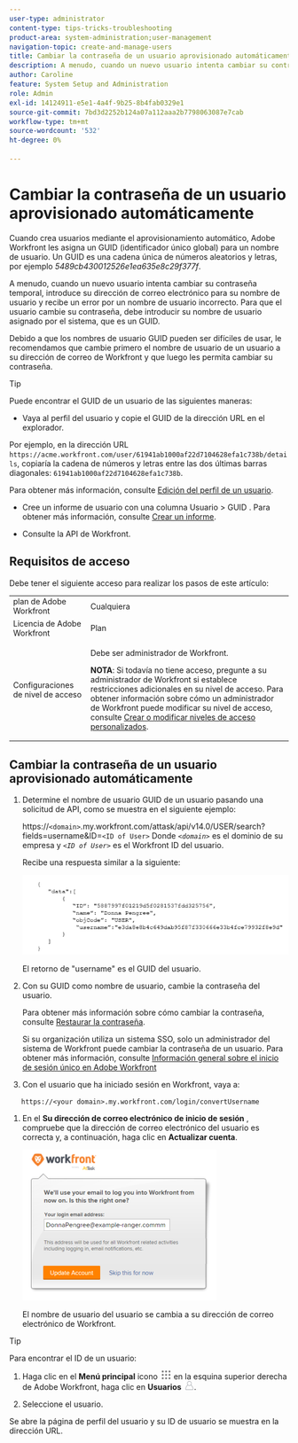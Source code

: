 ```yaml
---
user-type: administrator
content-type: tips-tricks-troubleshooting
product-area: system-administration;user-management
navigation-topic: create-and-manage-users
title: Cambiar la contraseña de un usuario aprovisionado automáticamente
description: A menudo, cuando un nuevo usuario intenta cambiar su contraseña temporal, introduce su dirección de correo electrónico y recibe un error por un nombre de usuario incorrecto. Deben introducir el nombre de usuario asignado por el sistema, que es su identificador único global (GUID). Como un GUID es difícil de recordar y usar, le recomendamos que cambie el nombre de usuario de un nuevo usuario a su dirección de correo de Workfront y que luego les permita cambiar su contraseña.
author: Caroline
feature: System Setup and Administration
role: Admin
exl-id: 14124911-e5e1-4a4f-9b25-8b4fab0329e1
source-git-commit: 7bd3d2252b124a07a112aaa2b7798063087e7cab
workflow-type: tm+mt
source-wordcount: '532'
ht-degree: 0%

---
```


# Cambiar la contraseña de un usuario aprovisionado automáticamente

Cuando crea usuarios mediante el aprovisionamiento automático, Adobe Workfront les asigna un GUID (identificador único global) para un nombre de usuario. Un GUID es una cadena única de números aleatorios y letras, por ejemplo *5489cb430012526e1ea635e8c29f377f*.

A menudo, cuando un nuevo usuario intenta cambiar su contraseña temporal, introduce su dirección de correo electrónico para su nombre de usuario y recibe un error por un nombre de usuario incorrecto. Para que el usuario cambie su contraseña, debe introducir su nombre de usuario asignado por el sistema, que es un GUID.

Debido a que los nombres de usuario GUID pueden ser difíciles de usar, le recomendamos que cambie primero el nombre de usuario de un usuario a su dirección de correo de Workfront y que luego les permita cambiar su contraseña.

>[!TIP]
>
>Puede encontrar el GUID de un usuario de las siguientes maneras:
>
>* Vaya al perfil del usuario y copie el GUID de la dirección URL en el explorador.
>
>  Por ejemplo, en la dirección URL `https://acme.workfront.com/user/61941ab1000af22d7104628efa1c738b/details`, copiaría la cadena de números y letras entre las dos últimas barras diagonales: `61941ab1000af22d7104628efa1c738b`.
>
>  Para obtener más información, consulte [Edición del perfil de un usuario](../../../administration-and-setup/add-users/create-and-manage-users/edit-a-users-profile.md).
>
>* Cree un informe de usuario con una columna Usuario > GUID . Para obtener más información, consulte [Crear un informe](../../../reports-and-dashboards/reports/creating-and-managing-reports/create-report.md).
>
>* Consulte la API de Workfront.
>


## Requisitos de acceso

Debe tener el siguiente acceso para realizar los pasos de este artículo:

<table style="table-layout:auto"> 
 <col> 
 <col> 
 <tbody> 
  <tr> 
   <td role="rowheader">plan de Adobe Workfront</td> 
   <td>Cualquiera</td> 
  </tr> 
  <tr> 
   <td role="rowheader">Licencia de Adobe Workfront</td> 
   <td>Plan</td> 
  </tr> 
  <tr> 
   <td role="rowheader">Configuraciones de nivel de acceso</td> 
   <td> <p>Debe ser administrador de Workfront.</p> <p><b>NOTA</b>: Si todavía no tiene acceso, pregunte a su administrador de Workfront si establece restricciones adicionales en su nivel de acceso. Para obtener información sobre cómo un administrador de Workfront puede modificar su nivel de acceso, consulte <a href="../../../administration-and-setup/add-users/configure-and-grant-access/create-modify-access-levels.md" class="MCXref xref">Crear o modificar niveles de acceso personalizados</a>.</p> </td> 
  </tr> 
 </tbody> 
</table>

## Cambiar la contraseña de un usuario aprovisionado automáticamente

1. Determine el nombre de usuario GUID de un usuario pasando una solicitud de API, como se muestra en el siguiente ejemplo:

   https://`<domain>`.my.workfront.com/attask/api/v14.0/USER/search?fields=username&amp;ID=`<ID of User>` Donde *`<domain>`* es el dominio de su empresa y *`<ID of User>`* es el Workfront ID del usuario.

   Recibe una respuesta similar a la siguiente:

   ![](assets/get-guid.png)

   El retorno de &quot;username&quot; es el GUID del usuario.

1. Con su GUID como nombre de usuario, cambie la contraseña del usuario.

   Para obtener más información sobre cómo cambiar la contraseña, consulte [Restaurar la contraseña](../../../workfront-basics/manage-your-account-and-profile/managing-your-workfront-account/reset-your-password.md).

   Si su organización utiliza un sistema SSO, solo un administrador del sistema de Workfront puede cambiar la contraseña de un usuario. Para obtener más información, consulte [Información general sobre el inicio de sesión único en Adobe Workfront](../../../administration-and-setup/add-users/single-sign-on/sso-in-workfront.md)

1. Con el usuario que ha iniciado sesión en Workfront, vaya a:

```
   https://<your domain>.my.workfront.com/login/convertUsername
```

1. En el **Su dirección de correo electrónico de inicio de sesión** , compruebe que la dirección de correo electrónico del usuario es correcta y, a continuación, haga clic en **Actualizar cuenta**.

   ![](assets/guidusername-350x272.png)

   El nombre de usuario del usuario se cambia a su dirección de correo electrónico de Workfront.

>[!TIP]
>
>Para encontrar el ID de un usuario:
>
>1. Haga clic en el **Menú principal** icono ![](assets/main-menu-icon.png) en la esquina superior derecha de Adobe Workfront, haga clic en **Usuarios** ![](assets/users-icon-in-main-menu.png).
>
>1. Seleccione el usuario.
>
>   Se abre la página de perfil del usuario y su ID de usuario se muestra en la dirección URL.
